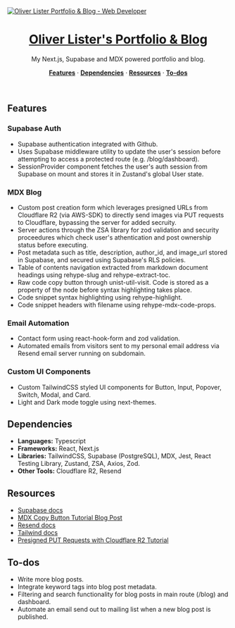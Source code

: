 <a href="https://www.oliverlister.dev/">
  <img alt="Oliver Lister Portfolio & Blog - Web Developer" src="https://www.oliverlister.dev/readme_blog_teaser.webp">
  <h1 align="center">Oliver Lister's Portfolio & Blog </h1>
</a>

<p align="center">
My Next.js, Supabase and MDX powered portfolio and blog.
</p>

<p align="center">
  <a href="#features"><strong>Features</strong></a> ·
  <a href="#dependencies"><strong>Dependencies</strong></a> ·
  <a href="#resources"><strong>Resources</strong></a> ·
  <a href="#to-dos"><strong>To-dos</strong></a>
</p>
<br/>

## Features

### Supabase Auth

- Supabase authentication integrated with Github.
- Uses Supabase middleware utility to update the user's session before
  attempting to access a protected route (e.g. /blog/dashboard).
- SessionProvider component fetches the user's auth session from Supabase on
  mount and stores it in Zustand's global User state.

### MDX Blog

- Custom post creation form which leverages presigned URLs from Cloudflare R2
  (via AWS-SDK) to directly send images via PUT requests to Cloudflare,
  bypassing the server for added secruity.
- Server actions through the ZSA library for zod validation and security
  proceedures which check user's athentication and post ownership status before
  executing.
- Post metadata such as title, description, author_id, and image_url stored in
  Supabase, and secured using Supabase's RLS policies.
- Table of contents navigation extracted from markdown document headings using
  rehype-slug and rehype-extract-toc.
- Raw code copy button through unist-util-visit. Code is stored as a property of
  the node before syntax highlighting takes place.
- Code snippet syntax highlighting using rehype-highlight.
- Code snippet headers with filename using rehype-mdx-code-props.

### Email Automation

- Contact form using react-hook-form and zod validation.
- Automated emails from visitors sent to my personal email address via Resend
  email server running on subdomain.

### Custom UI Components

- Custom TailwindCSS styled UI components for Button, Input, Popover, Switch,
  Modal, and Card.
- Light and Dark mode toggle using next-themes.

## Dependencies

- **Languages:** Typescript
- **Frameworks:** React, Next.js
- **Libraries:** TailwindCSS, Supabase (PostgreSQL), MDX, Jest, React Testing
  Library, Zustand, ZSA, Axios, Zod.
- **Other Tools:** Cloudflare R2, Resend

## Resources

- [Supabase docs](https://supabase.com/docs)
- [MDX Copy Button Tutorial Blog Post](https://claritydev.net/blog/copy-to-clipboard-button-nextjs-mdx-rehype)
- [Resend docs](https://resend.com/docs/send-with-nextjs)
- [Tailwind docs](https://tailwindcss.com/docs)
- [Presigned PUT Requests with Cloudflare R2 Tutorial](https://www.youtube.com/watch?v=tWYShrD6cNE)

## To-dos

- Write more blog posts.
- Integrate keyword tags into blog post metadata.
- Filtering and search functionality for blog posts in main route (/blog) and
  dashboard.
- Automate an email send out to mailing list when a new blog post is published.
